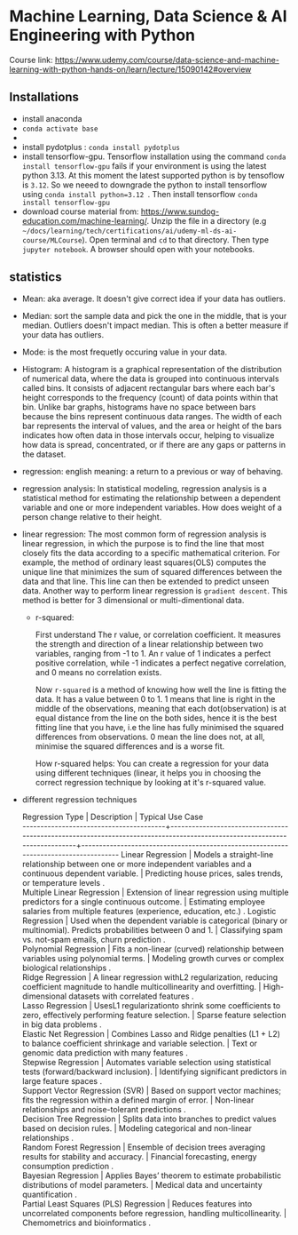 # Machine Learning, Data Science & AI Engineering with Python

Course link: https://www.udemy.com/course/data-science-and-machine-learning-with-python-hands-on/learn/lecture/15090142#overview

## Installations

- install anaconda
- `conda activate base`
- 
- install pydotplus : `conda install pydotplus`
- install tensorflow-gpu. Tensorflow installation using the command `conda install tensorflow-gpu` fails if your environment is using the latest python 3.13. At this moment the latest supported python
  is by tensoflow is `3.12`. So we neeed to downgrade the python to install tensorflow using `conda install python=3.12 `. Then install tensorflow `conda install tensorflow-gpu`
- download course material from: https://www.sundog-education.com/machine-learning/. Unzip the file in a directory (e.g `~/docs/learning/tech/certifications/ai/udemy-ml-ds-ai-course/MLCourse`). Open terminal and `cd` to that directory. Then type `jupyter notebook`. A browser should open with your notebooks. 

## statistics

- Mean: aka average. It doesn't give correct idea if your data has outliers.
- Median: sort the sample data and pick the one in the middle, that is your median. Outliers doesn't impact median. This is often a better measure if your data has outliers.
- Mode: is the most frequetly occuring value in your data.

- Histogram: A histogram is a graphical representation of the distribution of numerical data, where the data is grouped into continuous intervals called bins. It consists of adjacent rectangular bars where each bar's height corresponds to the frequency (count) of data points within that bin. Unlike bar graphs, histograms have no space between bars because the bins represent continuous data ranges. The width of each bar represents the interval of values, and the area or height of the bars indicates how often data in those intervals occur, helping to visualize how data is spread, concentrated, or if there are any gaps or patterns in the dataset.

- regression: english meaning: a return to a previous or way of behaving.
- regression analysis: In statistical modeling, regression analysis is a statistical method for estimating the relationship between a dependent variable and one or more independent variables. How does weight of a person change relative to their height. 
- linear regression: The most common form of regression analysis is linear regression, in which the purpose is to find the line that most closely fits the data according to a specific mathematical criterion. For example, the method of ordinary least squares(OLS) computes the unique line that minimizes the sum of squared differences between the data and that line. This line can then be extended to predict unseen data. Another way to perform linear regression is  `gradient descent`. This method is better for 3 dimensional or multi-dimentional data. 
  - r-squared:

    First understand The r value, or correlation coefficient. It measures the strength and direction of a linear relationship between two variables, ranging from -1 to 1. An r value of 1 indicates a perfect positive correlation, while -1 indicates a perfect negative correlation, and 0 means no correlation exists.

    Now `r-squared` is a method of knowing how well the line is fitting the data. It has a value between 0 to 1.  1 means that line is right in the middle of the observations, meaning that each dot(observation) is at equal distance from the line on the both sides, hence it is the best fitting line that you have, i.e the line has fully minimised the squared differences from observations. 0 mean the line does not, at all, minimise the squared differences and is a worse fit. 

    How r-squared helps: You can create a regression for your data using different techniques (linear, it helps you in choosing the correct regression technique by looking at it's r-squared value.

- different regression techniques

  Regression Type                         |  Description                                                                                                             |  Typical Use Case                                                                   
----------------------------------------+--------------------------------------------------------------------------------------------------------------------------+-------------------------------------------------------------------------------------
Linear Regression                       |  Models a straight-line relationship between one or more independent variables and a continuous dependent variable.      |  Predicting house prices, sales trends, or temperature levels .                     
Multiple Linear Regression              |  Extension of linear regression using multiple predictors for a single continuous outcome.                               |  Estimating employee salaries from multiple features (experience, education, etc.) .
Logistic Regression                     |  Used when the dependent variable is categorical (binary or multinomial). Predicts probabilities between 0 and 1.        |  Classifying spam vs. not-spam emails, churn prediction .                           
Polynomial Regression                   |  Fits a non-linear (curved) relationship between variables using polynomial terms.                                       |  Modeling growth curves or complex biological relationships .                       
Ridge Regression                        |  A linear regression withL2 regularization, reducing coefficient magnitude to handle multicollinearity and overfitting.  |  High-dimensional datasets with correlated features .                               
Lasso Regression                        |  UsesL1 regularizationto shrink some coefficients to zero, effectively performing feature selection.                     |  Sparse feature selection in big data problems .                                    
Elastic Net Regression                  |  Combines Lasso and Ridge penalties (L1 + L2) to balance coefficient shrinkage and variable selection.                   |  Text or genomic data prediction with many features .                               
Stepwise Regression                     |  Automates variable selection using statistical tests (forward/backward inclusion).                                      |  Identifying significant predictors in large feature spaces .                       
Support Vector Regression (SVR)         |  Based on support vector machines; fits the regression within a defined margin of error.                                 |  Non-linear relationships and noise-tolerant predictions .                          
Decision Tree Regression                |  Splits data into branches to predict values based on decision rules.                                                    |  Modeling categorical and non-linear relationships .                                
Random Forest Regression                |  Ensemble of decision trees averaging results for stability and accuracy.                                                |  Financial forecasting, energy consumption prediction .                             
Bayesian Regression                     |  Applies Bayes’ theorem to estimate probabilistic distributions of model parameters.                                     |  Medical data and uncertainty quantification .                                      
Partial Least Squares (PLS) Regression  |  Reduces features into uncorrelated components before regression, handling multicollinearity.                            |  Chemometrics and bioinformatics .                                                  
